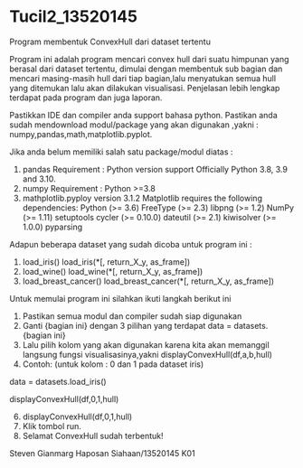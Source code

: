 # Tucil2_13520145
Program membentuk ConvexHull dari dataset tertentu

Program ini adalah program mencari convex hull dari suatu himpunan yang berasal dari dataset tertentu, dimulai dengan membentuk sub bagian dan mencari masing-masih hull dari tiap bagian,lalu menyatukan semua hull yang ditemukan lalu akan dilakukan visualisasi. Penjelasan lebih lengkap terdapat pada program dan juga laporan. 

Pastikkan IDE dan compiler anda support bahasa python.
Pastikan anda sudah mendownload modul/package yang akan digunakan ,yakni : numpy,pandas,math,matplotlib.pyplot. 

Jika anda belum memiliki salah satu package/modul diatas :
1. pandas
   Requirement : Python version support Officially Python 3.8, 3.9 and 3.10.
2. numpy
   Requirement : Python >=3.8
3. mathplotlib.pyploy version 3.1.2
   Matplotlib requires the following dependencies:
   Python (>= 3.6)
   FreeType (>= 2.3)
   libpng (>= 1.2)
   NumPy (>= 1.11)
   setuptools
   cycler (>= 0.10.0)
   dateutil (>= 2.1)
   kiwisolver (>= 1.0.0)
   pyparsing

Adapun beberapa dataset yang sudah dicoba untuk program ini : 
1. load_iris()
load_iris(*[, return_X_y, as_frame])
3. load_wine()
load_wine(*[, return_X_y, as_frame])
5. load_breast_cancer()
load_breast_cancer(*[, return_X_y, as_frame])

Untuk memulai program ini silahkan ikuti langkah berikut ini
1. Pastikan semua modul dan compiler sudah siap digunakan
2. Ganti {bagian ini} dengan 3 pilihan yang terdapat 
data = datasets.{bagian ini}
4. Lalu pilih kolom yang akan digunakan karena kita akan memanggil langsung fungsi visualisasinya,yakni displayConvexHull(df,a,b,hull)
5. Contoh: (untuk kolom : 0 dan 1 pada dataset iris) 


data = datasets.load_iris()

displayConvexHull(df,0,1,hull)

6. displayConvexHull(df,0,1,hull)
7. Klik tombol run.
8. Selamat ConvexHull sudah terbentuk!

Steven Gianmarg Haposan Siahaan/13520145
K01
